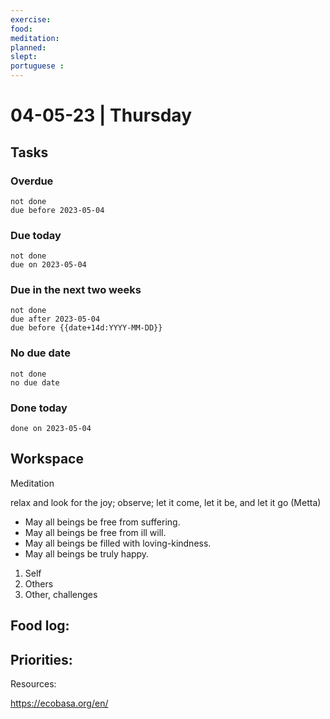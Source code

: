 ```yaml
---
exercise: 
food:
meditation:
planned:
slept:
portuguese :
---
```


# 04-05-23 | Thursday

## Tasks
### Overdue
```tasks
not done
due before 2023-05-04
```

### Due today
```tasks
not done
due on 2023-05-04
```

### Due in the next two weeks
```tasks
not done
due after 2023-05-04
due before {{date+14d:YYYY-MM-DD}}
```

### No due date
```tasks
not done
no due date
```

### Done today
```tasks
done on 2023-05-04
```

## Workspace

Meditation 

relax and look for the joy; observe; let it come, let it be, and let it go
(Metta)
-   May all beings be free from suffering.
-   May all beings be free from ill will.
-   May all beings be filled with loving-kindness.
-   May all beings be truly happy.

1. Self
2. Others
3. Other, challenges

Food log:
- 

Priorities:
- 

Resources:

https://ecobasa.org/en/